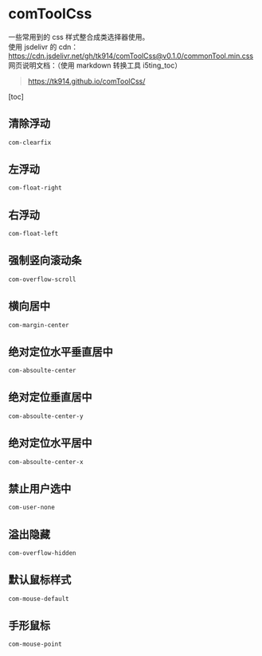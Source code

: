 # comToolCss

一些常用到的 css 样式整合成类选择器使用。  
使用 jsdelivr 的 cdn：
https://cdn.jsdelivr.net/gh/tk914/comToolCss@v0.1.0/commonTool.min.css  
网页说明文档：（使用 markdown 转换工具 i5ting_toc）

> https://tk914.github.io/comToolCss/

[toc]

## 清除浮动

```css
com-clearfix
```

## 左浮动

```css
com-float-right
```

## 右浮动

```css
com-float-left
```

## 强制竖向滚动条

```css
com-overflow-scroll
```

## 横向居中

```css
com-margin-center
```

## 绝对定位水平垂直居中

```css
com-absoulte-center
```

## 绝对定位垂直居中

```css
com-absoulte-center-y
```

## 绝对定位水平居中

```css
com-absoulte-center-x
```

## 禁止用户选中

```css
com-user-none
```

## 溢出隐藏

```css
com-overflow-hidden
```

## 默认鼠标样式

```css
com-mouse-default
```

## 手形鼠标

```css
com-mouse-point
```
